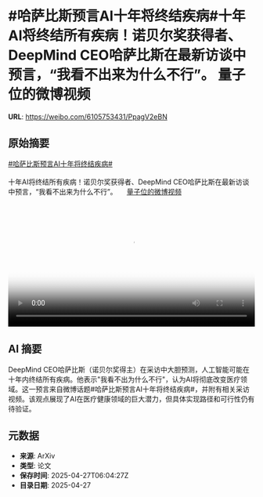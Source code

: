 # #哈萨比斯预言AI十年将终结疾病#十年AI将终结所有疾病！诺贝尔奖获得者、DeepMind CEO哈萨比斯在最新访谈中预言，“我看不出来为什么不行”。 量子位的微博视频

**URL**: https://weibo.com/6105753431/PpagV2eBN

## 原始摘要

<a href="https://m.weibo.cn/search?containerid=231522type%3D1%26t%3D10%26q%3D%23%E5%93%88%E8%90%A8%E6%AF%94%E6%96%AF%E9%A2%84%E8%A8%80AI%E5%8D%81%E5%B9%B4%E5%B0%86%E7%BB%88%E7%BB%93%E7%96%BE%E7%97%85%23&amp;extparam=%23%E5%93%88%E8%90%A8%E6%AF%94%E6%96%AF%E9%A2%84%E8%A8%80AI%E5%8D%81%E5%B9%B4%E5%B0%86%E7%BB%88%E7%BB%93%E7%96%BE%E7%97%85%23" data-hide=""><span class="surl-text">#哈萨比斯预言AI十年将终结疾病#</span></a><br><br>十年AI将终结所有疾病！诺贝尔奖获得者、DeepMind CEO哈萨比斯在最新访谈中预言，“我看不出来为什么不行”。 <a href="https://video.weibo.com/show?fid=1034:5159385404473424" data-hide=""><span class="url-icon"><img style="width: 1rem;height: 1rem" src="https://h5.sinaimg.cn/upload/2015/09/25/3/timeline_card_small_video_default.png" referrerpolicy="no-referrer"></span><span class="surl-text">量子位的微博视频</span></a> <br clear="both"><div style="clear: both"></div><video controls="controls" poster="https://tvax3.sinaimg.cn/orj480/006Fd7o3gy1i0t8cd3stjj30u01hc0vu.jpg" style="width: 100%"><source src="https://f.video.weibocdn.com/o0/pmOw6uxwlx08nKGOxozC010412003G5H0E010.mp4?label=mp4_720p&amp;template=720x1280.24.0&amp;ori=0&amp;ps=1CwnkDw1GXwCQx&amp;Expires=1745737301&amp;ssig=yRSS7Y0S7z&amp;KID=unistore,video"><source src="https://f.video.weibocdn.com/o0/Rb89Lhh9lx08nKGOwVHi0104120021sL0E010.mp4?label=mp4_hd&amp;template=540x960.24.0&amp;ori=0&amp;ps=1CwnkDw1GXwCQx&amp;Expires=1745737301&amp;ssig=MRyKS72%2BSp&amp;KID=unistore,video"><source src="https://f.video.weibocdn.com/o0/FdZn39oilx08nKGOBcFW010412001b2p0E010.mp4?label=mp4_ld&amp;template=360x640.24.0&amp;ori=0&amp;ps=1CwnkDw1GXwCQx&amp;Expires=1745737301&amp;ssig=rBDL9MqUAb&amp;KID=unistore,video"><p>视频无法显示，请前往<a href="https://video.weibo.com/show?fid=1034%3A5159385404473424" target="_blank" rel="noopener noreferrer">微博视频</a>观看。</p></video>

## AI 摘要

DeepMind CEO哈萨比斯（诺贝尔奖得主）在采访中大胆预测，人工智能可能在十年内终结所有疾病。他表示"我看不出为什么不行"，认为AI将彻底改变医疗领域。这一预言来自微博话题#哈萨比斯预言AI十年将终结疾病#，并附有相关采访视频。该观点展现了AI在医疗健康领域的巨大潜力，但具体实现路径和可行性仍有待验证。

## 元数据

- **来源**: ArXiv
- **类型**: 论文
- **保存时间**: 2025-04-27T06:04:27Z
- **目录日期**: 2025-04-27
